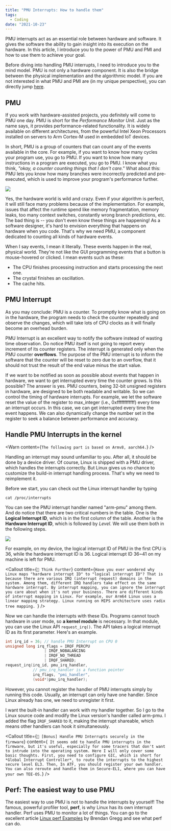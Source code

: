 ```yaml
---
title: "PMU Interrupts: How to handle them"
tags:
  - Coding
date: "2021-10-23"
---
```


PMU interrupts act as an essential role between hardware and software. It gives the software the ability to gain insight into its execution on the hardware. In this article, I introduce you to the power of PMU and PMI and how to use them to achieve your goal.

<!-- more -->

Before diving into handling PMU interrupts, I need to introduce you to the mind model. PMU is not only a hardware component. It is also the bridge between the physical implementation and the algorithmic model. If you are not interested in what PMU and PMI are (in my unique perspective), you can directly jump [here](#handle-pmu-interrupts-in-the-kernel).

## PMU

If you work with hardware-assisted projects, you definitely will come to PMU one day. PMU is short for the *Performance Monitor Unit*. Just as the name says, it provides performance-related functionality. It is widely available on different architectures, from the powerful Intel Xeon Processors installed on servers to Arm Cortex-M used in embedded IoT devices.

In short, PMU is a group of counters that can count any of the events available in the core. For example, if you want to know how many cycles your program use, you go to PMU. If you want to know how many instructions in a program are executed, you go to PMU. I know what you think, *"okay, a counter counting things that I don't care."* What about this: PMU lets you know how many branches were incorrectly predicted and pre-executed, which is used to improve your program's performance further.

![](https://whexy-1251112473.cos.ap-shenzhen-fsi.myqcloud.com/uPic/DeiMrq.jpg)

Yes, the hardware world is wild and crazy. Even if your algorithm is perfect, it will still face many problems because of the implementation. For example, issues that affect the runtime spend like memory fragmentation, memory leaks, too many context switches, constantly wrong branch predictions, etc. The bad thing is -- you don't even know these things are happening! As a software designer, it's hard to envision everything that happens on hardware when you code. That's why we need PMU, a component dedicated to counting all kinds of hardware events.

When I say events, I mean it literally. These events happen in the real, physical world. They're not like the GUI programming events that a button is mouse-hovered or clicked. I mean events such as these:

- The CPU finishes processing instruction and starts processing the next one.
- The crystal finishes an oscillation.
- The cache hits.

## PMU Interrupt

As you may conclude: PMU is a counter. To promptly know what is going on in the hardware, the program needs to check the counter repeatedly and observe the changes, which will take lots of CPU clocks as it will finally become an overhead burden.

PMU Interrupt is an excellent way to notify the software instead of wasting time observation. Do notice PMU itself is not going to report every increment of its counter registers. The interrupt is generated only when the PMU counter **overflows**. The purpose of the PMU interrupt is to inform the software that the counter will be reset to zero due to an overflow, that it should not trust the result of the end value minus the start value.

If we want to be notified as soon as possible about events that happen in hardware, we want to get interrupted every time the counter grows. Is this possible? The answer is yes. PMU counters, being 32-bit unsigned registers in hardware, are designed to be both readable and writable. So we can control the timing of hardware interrupts. For example, we let the software reset the value of the register to max_integer (i.e., 0xffffffffffff) every time an interrupt occurs. In this case, we can get interrupted every time the event happens. We can also dynamically change the number set in the register to seek a balance between performance and accuracy.

## Handle PMU Interrupts in the kernel

<Warn content={`The following part is based on Armv8, aarch64.`} />

Handling an interrupt may sound unfamiliar to you. After all, it should be done by a device driver. Of course, Linux is shipped with a PMU driver, which handles the interrupts correctly. But Linux gives us no chance to customize the build-in interrupt handling process. That's why we need to reimplement it.

Before we start, you can check out the Linux interrupt handler by typing

``` shell
cat /proc/interrupts
```
You can see the PMU interrupt handler named "arm-pmu" among them. And do notice that there are two critical numbers in the table. One is the **Logical Interrupt ID**, which is in the first column of the table. Another is the **Hardware Interrupt ID**, which is followed by *Level*. We will use them both in the following steps.

![](https://whexy-1251112473.cos.ap-shenzhen-fsi.myqcloud.com/uPic/WikgVn.png)

For example, on my device, the logical interrupt ID of PMU in the first CPU is 36, while the hardware interrupt ID is 36. Logical interrupt ID 36~41 on my machine is left for PMU.

<Callout title={`🤔 Think Further`} content={`Have you ever wondered why Linux maps "hardware interrupt ID" to "logical interrupt ID"? That is because there are various IRQ (interrupt request) domains in the system. Among them, different IRQ handlers take effect on the same hardware interrupt. By interrupt mapping, you can ignore the interrupt you care about when it's not your business.
There are different kinds of interrupt mapping in Linux. For example, our Arm64 Linux uses a linear mapping strategy. Linux running on MIPS architecture uses radix tree mapping.
`} />

Now we can handle the interrupts with these IDs. Programs cannot touch hardware in user mode, so **a kernel module** is necessary. In that module, you can use the Linux API `request_irq()`. The API takes a logical interrupt ID as its first parameter. Here's an example.

```c
int irq_id = 36; // handle PMU Interrupt on CPU 0
unsigned long irq_flags = IRQF_PERCPU
                 | IRQF_NOBALANCING
                 | IRQF_NO_THREAD
                 | IRQF_SHARED;
request_irq(irq_id, pmu_irq_handler,
            // pmu_irq_handler is a function pointer
            irq_flags, "pmi_handler",
            (void*)pmu_irq_handler);
```

However, you cannot register the handler of PMU interrupts simply by running this code. Usually, an interrupt can only have one handler. Since Linux already has one, we need to unregister it first.

I want the built-in handler can work with my handler together. So I go to the Linux source code and modify the Linux version's handler called arm-pmu. I added the flag `IRQF_SHARED` to it, making the interrupt shareable, which means other handlers can hook it simultaneously.

<Callout title={`💭 [Bonus] Handle PMU Interrupts securely in the firmware`} content={`
It seems odd to handle PMU interrupts in the firmware, but it's useful, especially for some tracers that don't want to intrude into the operating system.
Here I will only cover some basic thoughts. First, you need to configure GIC, which is short for *Global Interrupt Controller*, to route the interrupts to the highest secure level EL3. Then, In ATF, you should register your own handler. You can also reroute and handle them in Secure-EL1, where you can have your own TEE-OS.`} />

## Perf: The easiest way to use PMU

The easiest way to use PMU is not to handle the interrupts by yourself! The famous, powerful profiler tool, **perf**, is why Linux has its own interrupt handler. Perf uses PMU to monitor a lot of things. You can go to the excellent article [Linux perf Examples](https://www.brendangregg.com/perf.html) by Brendan Gregg and see what perf can do.

